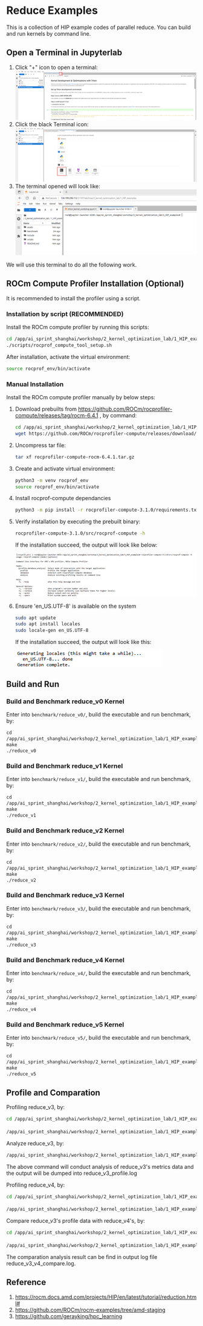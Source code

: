 # Reduce Examples

This is a collection of HIP example codes of parallel reduce. You can build and run kernels by command line.

## Open a Terminal in Jupyterlab
1. Click "+" icon to open a terminal:
   ![OPEN_TERMINAL_IN_NB_0](./assets/activate_terminal_in_nb_0.png)
2. Click the black Terminal icon:
   ![OPEN_TERMINAL_IN_NB_1](./assets/activate_terminal_in_nb_1.png)
3. The terminal opened will look like:
   ![OPEN_TERMINAL_IN_NB_2](./assets/activate_terminal_in_nb_2.png)

We will use this terminal to do all the following work.

## ROCm Compute Profiler Installation (Optional)

It is recommended to install the profiler using a script.

### Installation by script (RECOMMENDED)
Install the ROCm compute profiler by running this scripts:
```bash
cd /app/ai_sprint_shanghai/workshop/2_kernel_optimization_lab/1_HIP_examples/
./scripts/rocprof_compute_tool_setup.sh
```
After installation, activate the virtual environment:
```bash
source rocprof_env/bin/activate
```

### Manual Installation
Install the ROCm compute profiler manually by below steps:

1. Download prebuilts from https://github.com/ROCm/rocprofiler-compute/releases/tag/rocm-6.4.1 , by command:
    ```bash
    cd /app/ai_sprint_shanghai/workshop/2_kernel_optimization_lab/1_HIP_examples
    wget https://github.com/ROCm/rocprofiler-compute/releases/download/rocm-6.4.1/rocprofiler-compute-rocm-6.4.1.tar.gz
    ```
2. Uncompress tar file:
    ```bash
    tar xf rocprofiler-compute-rocm-6.4.1.tar.gz
    ```
3. Create and activate virtual environment:
    ```bash
    python3 -m venv rocprof_env
    source rocprof_env/bin/activate
    ```
4. Install rocprof-compute dependancies
    ```bash
    python3 -m pip install -r rocprofiler-compute-3.1.0/requirements.txt
    ```
5. Verify installation by executing the prebuilt binary:
    ```bash
    rocprofiler-compute-3.1.0/src/rocprof-compute -h
    ```
    If the installation succeed, the output will look like below:

    ![INSTALLATION_VERIFY](./assets/rocprof_install_verify.png)

6. Ensure 'en_US.UTF-8' is available on the system
   ```bash
   sudo apt update
   sudo apt install locales
   sudo locale-gen en_US.UTF-8
   ```
   If the installation succeed, the output will look like this:

   ![LOCALE_INSTALLATION_VERIFY](./assets/locale_install_verify.png)

## Build and Run

### Build and Benchmark reduce_v0 Kernel
Enter into `benchmark/reduce_v0/`, build the executable and run benchmark, by:
```console
cd /app/ai_sprint_shanghai/workshop/2_kernel_optimization_lab/1_HIP_examples/benchmark/reduce_v0/
make
./reduce_v0
```

### Build and Benchmark reduce_v1 Kernel
Enter into `benchmark/reduce_v1/`, build the executable and run benchmark, by:
```console
cd /app/ai_sprint_shanghai/workshop/2_kernel_optimization_lab/1_HIP_examples/benchmark/reduce_v1/
make
./reduce_v1
```

### Build and Benchmark reduce_v2 Kernel
Enter into `benchmark/reduce_v2/`, build the executable and run benchmark, by:
```console
cd /app/ai_sprint_shanghai/workshop/2_kernel_optimization_lab/1_HIP_examples/benchmark/reduce_v2/
make
./reduce_v2
```

### Build and Benchmark reduce_v3 Kernel
Enter into `benchmark/reduce_v3/`, build the executable and run benchmark, by:
```console
cd /app/ai_sprint_shanghai/workshop/2_kernel_optimization_lab/1_HIP_examples/benchmark/reduce_v3/
make
./reduce_v3
```

### Build and Benchmark reduce_v4 Kernel
Enter into `benchmark/reduce_v4/`, build the executable and run benchmark, by:
```console
cd /app/ai_sprint_shanghai/workshop/2_kernel_optimization_lab/1_HIP_examples/benchmark/reduce_v4/
make
./reduce_v4
```

### Build and Benchmark reduce_v5 Kernel
Enter into `benchmark/reduce_v5/`, build the executable and run benchmark, by:
```console
cd /app/ai_sprint_shanghai/workshop/2_kernel_optimization_lab/1_HIP_examples/benchmark/reduce_v5/
make
./reduce_v5
```

## Profile and Comparation

Profiling reduce_v3, by:
```bash
cd /app/ai_sprint_shanghai/workshop/2_kernel_optimization_lab/1_HIP_examples/benchmark/

/app/ai_sprint_shanghai/workshop/2_kernel_optimization_lab/1_HIP_examples/rocprofiler-compute-3.1.0/src/rocprof-compute profile -n reduce_v3_data -- ./reduce_v3/reduce_v3
```

Analyze reduce_v3, by:
```bash
/app/ai_sprint_shanghai/workshop/2_kernel_optimization_lab/1_HIP_examples/rocprofiler-compute-3.1.0/src/rocprof-compute analyze -p workloads/reduce_v3_data/MI300/ -o reduce_v3_profile.log
```

The above command will conduct analysis of reduce_v3's metrics data and the output will be dumped into reduce_v3_profile.log

Profiling reduce_v4, by:
```bash
cd /app/ai_sprint_shanghai/workshop/2_kernel_optimization_lab/1_HIP_examples/benchmark/

/app/ai_sprint_shanghai/workshop/2_kernel_optimization_lab/1_HIP_examples/rocprofiler-compute-3.1.0/src/rocprof-compute profile -n reduce_v4_data -- ./reduce_v4/reduce_v4
```

Compare reduce_v3's profile data with reduce_v4's, by:
```bash
cd /app/ai_sprint_shanghai/workshop/2_kernel_optimization_lab/1_HIP_examples/benchmark/

/app/ai_sprint_shanghai/workshop/2_kernel_optimization_lab/1_HIP_examples/rocprofiler-compute-3.1.0/src/rocprof-compute analyze -p workloads/reduce_v3_data/MI300/ -p workloads/reduce_v4_data/MI300/ | tee reduce_v3_v4_compare.log
```

The comparation analysis result can be find in output log file reduce_v3_v4_compare.log.

## Reference
1. https://rocm.docs.amd.com/projects/HIP/en/latest/tutorial/reduction.html#
2. https://github.com/ROCm/rocm-examples/tree/amd-staging
3. https://github.com/gerayking/hpc_learning